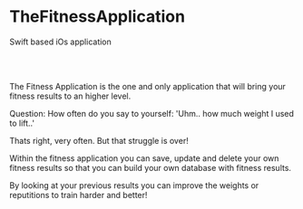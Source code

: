 # TheFitnessApplication
Swift based iOs application
  
  <br />
  <br />
  
The Fitness Application is the one and only application that will bring your fitness results to an higher level.

Question:
How often do you say to yourself: 'Uhm.. how much weight I used to lift..' 

Thats right, very often. But that struggle is over!

Within the fitness application you can save, update and delete your own fitness results so that you can build your own database with fitness results.

By looking at your previous results you can improve the weights or reputitions to train harder and better!
